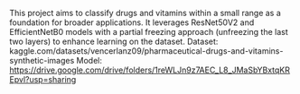 This project aims to classify drugs and vitamins within a small range as a foundation for broader applications. It leverages ResNet50V2 and EfficientNetB0 models with a partial freezing approach (unfreezing the last two layers) to enhance learning on the dataset.
Dataset: kaggle.com/datasets/vencerlanz09/pharmaceutical-drugs-and-vitamins-synthetic-images
Model: https://drive.google.com/drive/folders/1reWLJn9z7AEC_L8_JMaSbYBxtqKREpvl?usp=sharing
